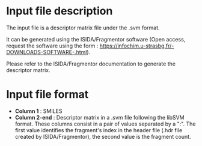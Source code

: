 # Input file description
The input file is a descriptor matrix file under the .svm format.

It can be generated using the ISIDA/Fragmentor software (Open access, request the software using the form : https://infochim.u-strasbg.fr/-DOWNLOADS-SOFTWARE-.html). 

Please refer to the ISIDA/Fragmentor documentation to generate the descriptor matrix.

# Input file format
- **Column 1** : SMILES
- **Column 2-end** : Descriptor matrix in a .svm file following the libSVM format. These columns consist in a pair of values separated by a ":". The first value identifies the fragment's index in the header file (.hdr file created by ISIDA/Fragmentor), the second value is the fragment count.
